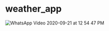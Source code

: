 # weather_app
![WhatsApp Video 2020-09-21 at 12 54 47 PM](https://user-images.githubusercontent.com/56726653/96356547-4c1b8700-10f0-11eb-98c0-5da5c615c364.gif)
